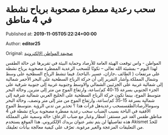 
# سحب رعدية ممطرة مصحوبة برياح نشطة في 4 مناطق

Published at: **2019-11-05T05:22:24+00:00**

Author: **editor25**

Original: [صحيفة المواطن الإلكترونية](https://www.almowaten.net/2019/11/%D8%B3%D8%AD%D8%A8-%D8%B1%D8%B9%D8%AF%D9%8A%D8%A9-%D9%85%D9%85%D8%B7%D8%B1%D8%A9-%D9%85%D8%B5%D8%AD%D9%88%D8%A8%D8%A9-%D8%A8%D8%B1%D9%8A%D8%A7%D8%AD-%D9%86%D8%B4%D8%B7%D8%A9-%D9%81%D9%8A-4-%D9%85/)

المواطن - واس
توقعت الهيئة العامة للأرصاد وحماية البيئة في تقريرها عن حالة الطقس لهذا اليوم – بمشيئة الله تعالى – تكونًا للسحب الرعدية الممطرة مصحوبة برياح نشطة على مرتفعات ( الطائف ،جازان، عسير ،الباحة). فيما تنشط الرياح السطحية على وسط وشمال المملكة.وأشار التقرير إلى أن حركة الرياح السطحية على البحر الأحمر شمالية إلى شمالية غربية على الجزئيين الشمالي والاوسط وجنوبية غربية إلى جنوبية شرقية على الجزء الجنوبي بسرعة 15-40 كم/ساعة، وارتفاع الموج من متر إلى مترين, وحالة البحر متوسط الموج، بينما تكون حركة الرياح السطحية على الخليج العربي شمالية شرقية إلى شمالية بسرعة 15-35 كم/ساعة، وارتفاع الموج من متر إلى متر ونصف، وحالة البحر متوسط الموج.
‎وسومالأرصادالطقسسحب رعديةهل قرأت هذا ؟  تحذير من تدني الرؤية الأفقية في الباحة بسبب الضباب سحب رعدية ممطرة مصحوبة برياح نشطة في 4 مناطق طقس الغد غير مستقر: أمطار وغبار مع ضباب الزعاق: حالة وسمية على المملكة هذه تفاصيلها
لن يتم نشر عنوان بريدك الإلكتروني.
هذا الموقع يستخدم Akismet للحدّ من التعليقات المزعجة والغير مرغوبة. تعرّف على كيفية معالجة بيانات تعليقك.
